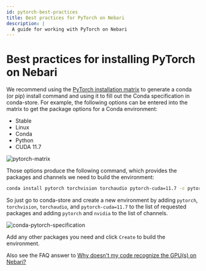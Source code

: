 ```yaml
---
id: pytorch-best-practices
title: Best practices for PyTorch on Nebari
description: |
  A guide for working with PyTorch on Nebari
---
```


# Best practices for installing PyTorch on Nebari
We recommend using the [PyTorch installation matrix][pytorch installation matrix] to generate a conda (or pip) install command and using it to fill out the Conda specification in conda-store.  For example, the following options can be entered into the matrix to get the package options for a Conda environment:
- Stable
- Linux
- Conda
- Python
- CUDA 11.7

![pytorch-matrix](/img/how-tos/pytorch-installation-matrix.png)

Those options produce the following command, which provides the packages and channels we need to build the environment:

```bash
conda install pytorch torchvision torchaudio pytorch-cuda=11.7 -c pytorch -c nvidia
```

So just go to conda-store and create a new environment by adding `pytorch`, `torchvision`, `torchaudio`, and `pytorch-cuda=11.7` to the list of requested packages and adding `pytorch` and `nvidia` to the list of channels.

![conda-pytorch-specification](/img/how-tos/pytorch-conda-specification.png)

Add any other packages you need and click `Create` to build the environment.

Also see the FAQ answer to [Why doesn't my code recognize the GPU(s) on Nebari?][why gpus not recognized]

[pytorch installation matrix]: https://pytorch.org/get-started
[why gpus not recognized]: faq#why-doesnt-my-code-recognize-the-gpus-on-nebari

